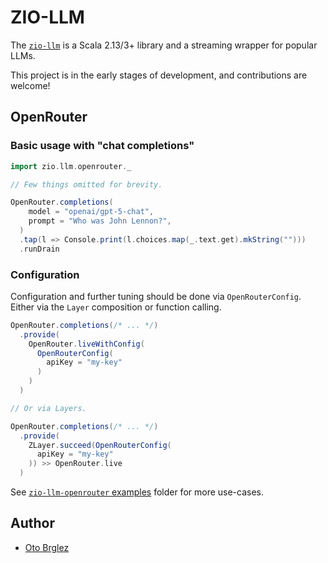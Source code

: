 # ZIO-LLM

The [`zio-llm`][zio-llm] is a Scala 2.13/3+ library and a streaming wrapper for popular LLMs.

This project is in the early stages of development, and contributions are welcome!

## OpenRouter

### Basic usage with "chat completions"

```scala
import zio.llm.openrouter._

// Few things omitted for brevity.

OpenRouter.completions(
    model = "openai/gpt-5-chat",
    prompt = "Who was John Lennon?",
  )
  .tap(l => Console.print(l.choices.map(_.text.get).mkString("")))
  .runDrain
```

### Configuration

Configuration and further tuning should be done via `OpenRouterConfig`. Either via the `Layer` composition or function
calling.

```scala
OpenRouter.completions(/* ... */)
  .provide(
    OpenRouter.liveWithConfig(
      OpenRouterConfig(
        apiKey = "my-key"
      )
    )
  )

// Or via Layers.

OpenRouter.completions(/* ... */)
  .provide(
    ZLayer.succeed(OpenRouterConfig(
      apiKey = "my-key"
    )) >> OpenRouter.live
  )
```

See [`zio-llm-openrouter` examples](zio-llm-openrouter/src/main/scala/zio/llm/openrouter/examples) folder for more
use-cases.

## Author

- [Oto Brglez](https://github.com/otobrglez)

[zio-llm]: https://github.com/otobrglez/zio-llm
